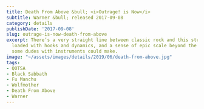 ```yaml
---
title: Death From Above &bull; <i>Outrage! is Now</i>
subtitle: Warner &bull; released 2017-09-08
category: details
publishDate: '2017-09-08'
slug: outrage-is-now-death-from-above
excerpt: There’s a very straight line between classic rock and this stuff — riff heavy,
  loaded with hooks and dynamics, and a sense of epic scale beyond the noise that
  some dudes with instruments could make.
image: "~/assets/images/details/2019/06/death-from-above.jpg"
tags:
- QOTSA
- Black Sabbath
- Fu Manchu
- Wolfmother
- Death From Above
- Warner
---
```


